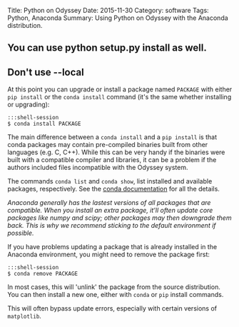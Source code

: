Title: Python on Odyssey
Date: 2015-11-30
Category: software
Tags: Python, Anaconda
Summary: Using Python on Odyssey with the Anaconda distribution.

## You can use python setup.py install as well.
## Don't use --local


At this point you can upgrade or install a package named `PACKAGE` with either `pip install` or the `conda install` command (it's the same whether installing or upgrading):

    :::shell-session
    $ conda install PACKAGE

The main difference between a `conda install` and a `pip install` is that conda packages may contain pre-compiled binaries built from other languages (e.g. C, C++).  While this can be very handy if the binaries were built with a compatible compiler and libraries, it can be a problem if the authors included files incompatible with the Odyssey system.

The commands `conda list` and `conda show`, list installed and available packages, respectively.  See the [conda documentation](http://conda.pydata.org/docs/index.html) for all the details.  

*Anaconda generally has the lastest versions of all packages that are compatible.  When you install an extra package, it'll often update core packages like numpy and scipy; other packages may then downgrade them back.  This is why we recommend sticking to the default environment if possible.*

If you have problems updating a package that is already installed in the Anaconda environment, you might need to remove the package first:

    :::shell-session
    $ conda remove PACKAGE

In most cases, this will 'unlink' the package from the source distribution.  You can then install a new one, either with `conda` or `pip` install commands.

This will often bypass update errors, especially with certain versions of `matplotlib`.


